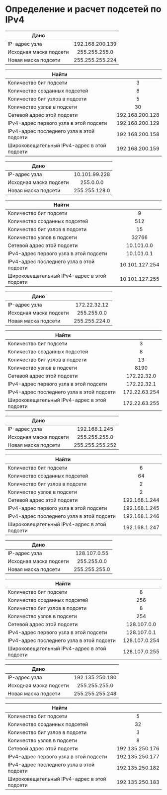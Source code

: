 # Определение и расчет подсетей по IPv4


| Дано |   |
|------------------------|:-----------------:|
| IP-адрес узла          |	192.168.200.139  |
| Исходная маска подсети |  255.255.255.0    |
| Новая маска подсети 	 |  255.255.255.224  |

| Найти |   |
|------------------------|:-----------------:|
Количество бит подсети | 3
Количество созданных подсетей	| 8
Количество бит узлов в подсети | 5
Количество узлов в подсети	| 30
Сетевой адрес этой подсети | 192.168.200.128
IPv4-адрес первого узла в этой подсети |	192.168.200.129
IPv4-адрес последнего узла в этой подсети	| 192.168.200.158
Широковещательный IPv4-адрес в этой подсети	| 192.168.200.159


| Дано |   |
|------------------------|:-----------------:|
IP-адрес узла |	10.101.99.228
Исходная маска подсети |	255.0.0.0
Новая маска подсети |	255.255.128.0

| Найти |   |
|------------------------|:-----------------:|
Количество бит подсети |	9
Количество созданных подсетей |	512
Количество бит узлов в подсети |	15
Количество узлов в подсети |	32766
Сетевой адрес этой подсети	| 10.101.0.0
IPv4-адрес первого узла в этой подсети	| 10.101.0.1
IPv4-адрес последнего узла в этой подсети	| 10.101.127.254
Широковещательный IPv4-адрес в этой подсети	| 10.101.127.255


| Дано |   |
|------------------------|:-----------------:|
IP-адрес узла |	172.22.32.12|
Исходная маска подсети |	255.255.0.0
Новая маска подсети |	255.255.224.0

| Найти |   |
|------------------------|:-----------------:|
Количество бит подсети	| 3
Количество созданных подсетей |	8
Количество бит узлов в подсети | 13
Количество узлов в подсети	| 8190
Сетевой адрес этой подсети	| 172.22.32.0
IPv4-адрес первого узла в этой подсети	| 172.22.32.1
IPv4-адрес последнего узла в этой подсети	| 172.22.63.254
Широковещательный IPv4-адрес в этой подсети	| 172.22.63.255


| Дано |   |
|------------------------|:-----------------:|
IP-адрес узла |	192.168.1.245
Исходная маска подсети | 255.255.255.0
Новая маска подсети |	255.255.255.252

| Найти |   |
|------------------------|:-----------------:|
Количество бит подсети |	6
Количество созданных подсетей |	64
Количество бит узлов в подсети |	2
Количество узлов в подсети	| 2
Сетевой адрес этой подсети	| 192.168.1.244
IPv4-адрес первого узла в этой подсети	| 192.168.1.245
IPv4-адрес последнего узла в этой подсети	| 192.168.1.246
Широковещательный IPv4-адрес в этой подсети	| 192.168.1.247


| Дано |   |
|------------------------|:-----------------:|
IP-адрес узла |	128.107.0.55
Исходная маска подсети |	255.255.0.0
Новая маска подсети |	255.255.255.0

| Найти |   |
|------------------------|:-----------------:|
Количество бит подсети |	8
Количество созданных подсетей |	256
Количество бит узлов в подсети |	8
Количество узлов в подсети	| 254
Сетевой адрес этой подсети |	128.107.0.0
IPv4-адрес первого узла в этой подсети |	128.107.0.1
IPv4-адрес последнего узла в этой подсети |	128.107.0.254
Широковещательный IPv4-адрес в этой подсети |	128.107.0.255


| Дано |   |
|------------------------|:-----------------:|
IP-адрес узла |	192.135.250.180
Исходная маска подсети |	255.255.255.0
Новая маска подсети |	255.255.255.248

| Найти |   |
|------------------------|:-----------------:|
Количество бит подсети | 5
Количество созданных подсетей |	32
Количество бит узлов в подсети |	3
Количество узлов в подсети	| 8
Сетевой адрес этой подсети	| 192.135.250.176
IPv4-адрес первого узла в этой подсети |	192.135.250.177
IPv4-адрес последнего узла в этой подсети |	192.135.250.182
Широковещательный IPv4-адрес в этой подсети |	192.135.250.183
